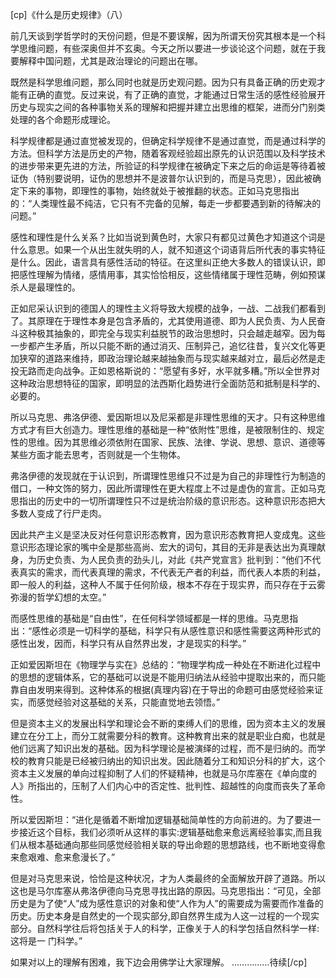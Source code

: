 [cp]《什么是历史规律》（八）

前几天谈到学哲学时的天份问题，但是不要误解，因为所谓天份究其根本是一个科学思维问题，有些深奥但并不玄奥。今天之所以要进一步谈论这个问题，就在于我要解释中国问题，尤其是政治理论的问题出在哪。

既然是科学思维问题，那么同时也就是历史观问题。因为只有具备正确的历史观才能有正确的直觉。反过来说，有了正确的直觉，才能通过日常生活的感性经验展开历史与现实之间的各种事物关系的理解和把握并建立出思维的框架，进而分门别类处理的各个命题形成理论。

科学规律都是通过直觉被发现的，但确定科学规律不是通过直觉，而是通过科学的方法。但科学方法是历史的产物，随着客观经验超出原先的认识范围以及科学技术的进步带来更先进的方法，所验证的科学规律在被确定下来之后的命运是等待着被证伪（特别要说明，证伪的思想并不是波普尔认识到的，而是马克思），因此被确定下来的事物，即理性的事物，始终就处于被推翻的状态。正如马克思指出的：“人类理性最不纯洁，它只有不完备的见解，每走一步都要遇到新的待解决的问题。”

感性和理性是什么关系？比如当说到黄色时，大家只有都见过黄色才知道这个词是什么意思。如果一个从出生就失明的人，就不知道这个词语背后所代表的事实特征是什么。因此，语言具有感性活动的特征。在这里纠正绝大多数人的错误认识，即把感性理解为情绪，感情用事，其实恰恰相反，这些情绪属于理性范畴，例如预谋杀人是最理性的。

正如尼采认识到的德国人的理性主义将导致大规模的战争，一战、二战我们都看到了。其原理在于理性本身是包含矛盾的，尤其使用道德、即为人民负责、为人民奋斗这种极其抽象的，即完全与现实利益脱节的政治思想时，只会越走越窄。因为每一步都产生矛盾，所以只能不断的通过消灭、压制异己，追忆往昔，复兴文化等更加狭窄的道路来维持，即政治理论越来越抽象而与现实越来越对立，最后必然是走投无路而走向战争。正如恩格斯说的：“愿望有多好，水平就多糟。”所以全世界对这种政治思想特征的国家，即明显的法西斯化趋势进行全面防范和抵制是科学的、必要的。

所以马克思、弗洛伊德、爱因斯坦以及尼采都是非理性思维的天才。只有这种思维方式才有巨大创造力。理性思维的基础是一种“依附性”思维，是被限制住的、规定性的思维。因为其思维必须依附在国家、民族、法律、学说、思想、意识、道德等某些方面才能去思考，否则就是一个生物体。

弗洛伊德的发现就在于认识到，所谓理性思维只不过是为自己的非理性行为制造的借口，一种文饰的努力，因此所谓理性在更大程度上不过是虚伪的宣言。正如马克思指出的历史中的一切所谓理性只不过是统治阶级的意识形态。这种意识形态把大多数人变成了行尸走肉。

因此共产主义是坚决反对任何意识形态教育，因为意识形态教育把人变成鬼。这些意识形态理论家的嘴中全是那些高尚、宏大的词句，其目的无非是表达出为真理献身，为历史负责、为人民负责的劲头儿，对此《共产党宣言》批判到：“他们不代表真实的需求，而代表真理的需求，不代表无产者的利益，而代表人本质的利益，即一般人的利益，这种人不属于任何阶级，根本不存在于现实界，而只存在于云雾弥漫的哲学幻想的太空。”

而感性思维的基础是“自由性”，在任何科学领域都是一样的思维。马克思指出：“感性必须是一切科学的基础，科学只有从感性意识和感性需要这两种形式的感性出发，因而，科学只有从自然界出发，才是现实的科学。”

正如爱因斯坦在《物理学与实在》总结的：“物理学构成一种处在不断进化过程中的思想的逻辑体系，它的基础可以说是不能用归纳法从经验中提取出来的，而只能靠自由发明来得到。这种体系的根据(真理内容)在于导出的命题可由感觉经验来证实，而感觉经验对这基础的关系，只能直觉地去领悟。”

但是资本主义的发展出科学和理论会不断的束缚人们的思维，因为资本主义的发展建立在分工上，而分工就需要分科的教育。这种教育出来的就是职业白痴，也就是他们远离了知识出发的基础。因为科学理论是被演绎的过程，而不是归纳的。而学校的教育只能是已经被归纳出的知识出发。因此随着分工和知识分科的扩大，这个资本主义发展的单向过程抑制了人们的怀疑精神，也就是马尔库塞在《单向度的人》所指出的，压制了人们内心中的否定性、批判性、超越性的向度而丧失了革命性。

所以爱因斯坦：“进化是循着不断增加逻辑基础简单性的方向前进的。为了要进一步接近这个目标，我们必须听从这样的事实:逻辑基础愈来愈远离经验事实,而且我们从根本基础通向那些同感觉经验相关联的导出命题的思想路线，也不断地变得愈来愈艰难、愈来愈漫长了。”

但是对马克思来说，恰恰是这种状况，才为人类最终的全面解放开辟了道路。所以这也是马尔库塞从弗洛伊德向马克思寻找出路的原因。马克思指出：“可见，全部历史是为了使“人”成为感性意识的对象和使“人作为人”的需要成为需要而作准备的历史。历史本身是自然史的一个现实部分,即自然界生成为人这一过程的一个现实部分。自然科学往后将包括关于人的科学，正像关于人的科学包括自然科学一样:这将是一 门科学。”

如果对以上的理解有困难，我下边会用佛学让大家理解。
……………待续[/cp]